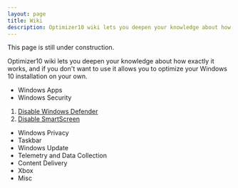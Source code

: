 ```yaml
---
layout: page
title: Wiki
description: Optimizer10 wiki lets you deepen your knowledge about how it works, and how to optimize your Windows 10 installation on your own.
---
```


<style>
  h1, h2, h3, h4, h5 ,h6 {
    color: rgba(255,255,255,0.8);
  }
</style>

<p class="message">
This page is still under construction.
</p>
Optimizer10 wiki lets you deepen your knowledge about how exactly it works, and if you don't want to use it allows you to optimize your Windows 10 installation on your own.

- Windows Apps
- Windows Security
1. <a href="/wiki/disable-windows-defender">Disable Windows Defender</a>
2. <a href="/wiki/disable-smartscreen">Disable SmartScreen</a>
- Windows Privacy
- Taskbar
- Windows Update
- Telemetry and Data Collection
- Content Delivery
- Xbox
- Misc
